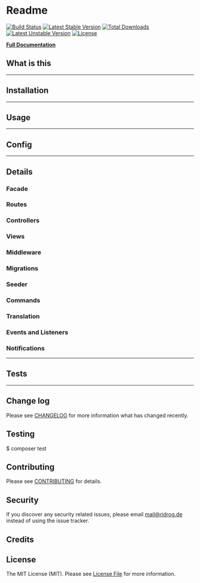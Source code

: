 # Readme

[![Build Status](https://travis-ci.org/Ridrog-de/laravel-bulma.svg?branch=master)](https://travis-ci.org/Ridrog-de/laravel-bulma)
[![Latest Stable Version](https://poser.pugx.org/ridrog/laravel-bulma/v/stable)](https://packagist.org/packages/ridrog/laravel-bulma)
[![Total Downloads](https://poser.pugx.org/ridrog/laravel-bulma/downloads)](https://packagist.org/packages/ridrog/laravel-bulma)
[![Latest Unstable Version](https://poser.pugx.org/ridrog/laravel-bulma/v/unstable)](https://packagist.org/packages/ridrog/laravel-bulma)
[![License](https://poser.pugx.org/ridrog/laravel-bulma/license)](https://packagist.org/packages/ridrog/laravel-bulma)

 **[Full Documentation](https://ridrog-de.github.io/laravel-bulma/)**

## What is this



-----------------------------------------------
## Installation



-----------------------------------------------
## Usage

-----------------------------------------------
## Config

-----------------------------------------------
## Details

### Facade


### Routes


### Controllers


### Views


### Middleware


### Migrations


### Seeder


### Commands


### Translation

### Events and Listeners

### Notifications

-----------------------------------------------
## Tests

-----------------------------------------------

## Change log

Please see [CHANGELOG](CHANGELOG.md) for more information what has changed recently.

## Testing

$ composer test

## Contributing

Please see [CONTRIBUTING](CONTRIBUTING.md) for details.

## Security

If you discover any security related issues, please email mail@ridrog.de instead of using the issue tracker.

## Credits



## License

The MIT License (MIT). Please see [License File](LICENSE) for more information.
